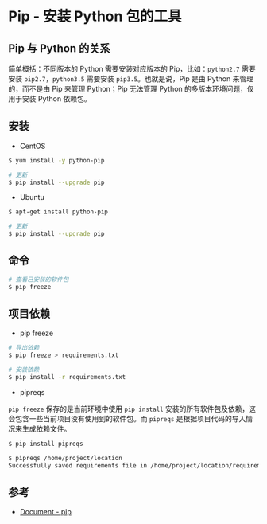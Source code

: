 # Pip - 安装 Python 包的工具

## Pip 与 Python 的关系

简单概括：不同版本的 Python 需要安装对应版本的 Pip，比如：`python2.7` 需要安装 `pip2.7`，`python3.5` 需要安装 `pip3.5`。也就是说，Pip 是由 Python 来管理的，而不是由 Pip 来管理 Python；Pip 无法管理 Python 的多版本环境问题，仅用于安装 Python 依赖包。

## 安装

* CentOS

```bash
$ yum install -y python-pip

# 更新
$ pip install --upgrade pip
```

* Ubuntu

```bash
$ apt-get install python-pip

# 更新
$ pip install --upgrade pip
```

## 命令

```bash
# 查看已安装的软件包
$ pip freeze
```

## 项目依赖

* pip freeze

```bash
# 导出依赖
$ pip freeze > requirements.txt

# 安装依赖
$ pip install -r requirements.txt
```

* pipreqs

`pip freeze` 保存的是当前环境中使用 `pip install` 安装的所有软件包及依赖，这会包含一些当前项目没有使用到的软件包。而 `pipreqs` 是根据项目代码的导入情况来生成依赖文件。

```bash
$ pip install pipreqs

$ pipreqs /home/project/location
Successfully saved requirements file in /home/project/location/requirements.txt
```

## 参考

* [Document - pip](https://pip.pypa.io/)
